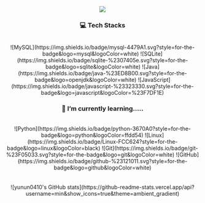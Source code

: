 <!-- 머리 -->
<p align='center'>
  <img src="https://capsule-render.vercel.app/api?type=Venom&color=fd7c93&height=300&section=header&text=growing%20developer&fontSize=90&fontColor=9762f3" />



<!--
**yunun0410/yunun0410** is a ✨ _special_ ✨ repository because its `README.md` (this file) appears on your GitHub profile.

Here are some ideas to get you started:

- 🔭 I’m currently working on ...
- 🌱 I’m currently learning ...
- 👯 I’m looking to collaborate on ...
- 🤔 I’m looking for help with ...
- 💬 Ask me about ...
- 📫 How to reach me: ...
- 😄 Pronouns: ...
- ⚡ Fun fact: ...
-->
<!-- 기술 스택 -->
<h3 align="center"> 💻 Tech Stacks </h3>
<br />
<div align="center">
![MySQL](https://img.shields.io/badge/mysql-4479A1.svg?style=for-the-badge&logo=mysql&logoColor=white)
![SQLite](https://img.shields.io/badge/sqlite-%2307405e.svg?style=for-the-badge&logo=sqlite&logoColor=white)
![Java](https://img.shields.io/badge/java-%23ED8B00.svg?style=for-the-badge&logo=openjdk&logoColor=white)
![JavaScript](https://img.shields.io/badge/javascript-%23323330.svg?style=for-the-badge&logo=javascript&logoColor=%23F7DF1E)
</div>
<!-- 공부 중 -->
<h3 align="center">🌱 I’m currently learning.....</h3>
<br />
<div align="center">
![Python](https://img.shields.io/badge/python-3670A0?style=for-the-badge&logo=python&logoColor=ffdd54)
![Linux](https://img.shields.io/badge/Linux-FCC624?style=for-the-badge&logo=linux&logoColor=black)
![Git](https://img.shields.io/badge/git-%23F05033.svg?style=for-the-badge&logo=git&logoColor=white)
![GitHub](https://img.shields.io/badge/github-%23121011.svg?style=for-the-badge&logo=github&logoColor=white)
</div>
<!-- 깃허브 -->
<br />
<br />

<div align="center">![yunun0410's GitHub stats](https://github-readme-stats.vercel.app/api?username=min&show_icons=true&theme=ambient_gradient)</div>

